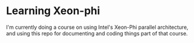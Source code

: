 # Learning Xeon-phi

I'm currently doing a course on using Intel's Xeon-Phi parallel architecture, and using this repo for documenting and coding things part of that course.
